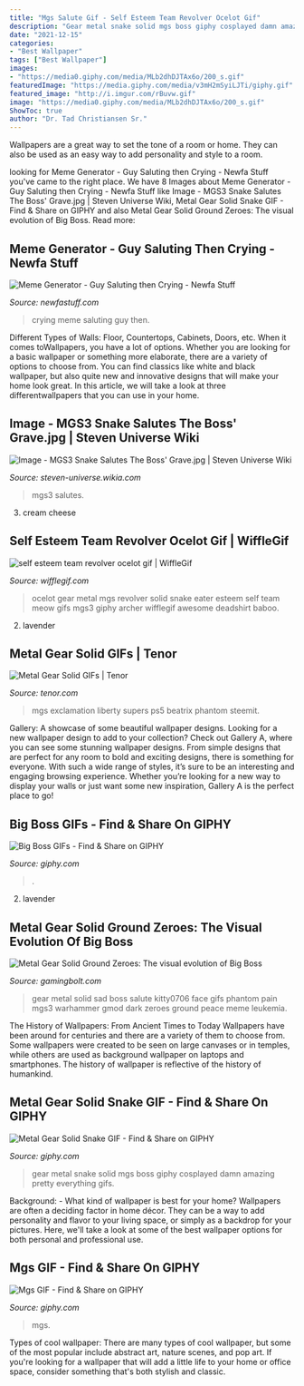 ```yaml
---
title: "Mgs Salute Gif - Self Esteem Team Revolver Ocelot Gif"
description: "Gear metal snake solid mgs boss giphy cosplayed damn amazing pretty everything gifs"
date: "2021-12-15"
categories:
- "Best Wallpaper"
tags: ["Best Wallpaper"]
images:
- "https://media0.giphy.com/media/MLb2dhDJTAx6o/200_s.gif"
featuredImage: "https://media.giphy.com/media/v3mH2mSyiLJTi/giphy.gif"
featured_image: "http://i.imgur.com/rBuvw.gif"
image: "https://media0.giphy.com/media/MLb2dhDJTAx6o/200_s.gif"
ShowToc: true
author: "Dr. Tad Christiansen Sr."
---
```



Wallpapers are a great way to set the tone of a room or home. They can also be used as an easy way to add personality and style to a room.

	

		
looking for Meme Generator - Guy Saluting then Crying - Newfa Stuff you've came to the right place. We have 8 Images about Meme Generator - Guy Saluting then Crying - Newfa Stuff like Image - MGS3 Snake Salutes The Boss&#039; Grave.jpg | Steven Universe Wiki, Metal Gear Solid Snake GIF - Find &amp; Share on GIPHY and also Metal Gear Solid Ground Zeroes: The visual evolution of Big Boss. Read more:
		
    
## Meme Generator - Guy Saluting Then Crying - Newfa Stuff

<img loading=lazy src="https://newfastuff.com/wp-content/uploads/2019/05/ynBCZR6.png" onerror="this.onerror=null;this.src='https://tse4.mm.bing.net/th?id=OIP.YZ1IO557QQSIXPOdJnOXQgHaJY&amp;pid=15.1';" alt="Meme Generator - Guy Saluting then Crying - Newfa Stuff">

_Source: newfastuff.com_

>crying meme saluting guy then. 

	

Different Types of Walls: Floor, Countertops, Cabinets, Doors, etc.
When it comes toWallpapers, you have a lot of options. Whether you are looking for a basic wallpaper or something more elaborate, there are a variety of options to choose from. You can find classics like white and black wallpaper, but also quite new and innovative designs that will make your home look great. In this article, we will take a look at three differentwallpapers that you can use in your home.

    
## Image - MGS3 Snake Salutes The Boss&#039; Grave.jpg | Steven Universe Wiki

<img loading=lazy src="https://vignette.wikia.nocookie.net/steven-universe/images/4/4c/MGS3_Snake_Salutes_The_Boss&#039;_Grave.jpg/revision/latest?cb=20160105181214" onerror="this.onerror=null;this.src='https://tse1.mm.bing.net/th?id=OIP.Jue_jzmFk0rdliPlnEWyNAHaEI&amp;pid=15.1';" alt="Image - MGS3 Snake Salutes The Boss&#039; Grave.jpg | Steven Universe Wiki">

_Source: steven-universe.wikia.com_

>mgs3 salutes. 

	

3. cream cheese 

    
## Self Esteem Team Revolver Ocelot Gif | WiffleGif

<img loading=lazy src="http://24.media.tumblr.com/36a29f23d99e87b6256cec001095784b/tumblr_mlh1n3FKYP1s9ii0oo1_500.gif" onerror="this.onerror=null;this.src='https://tse3.mm.bing.net/th?id=OIP.ktbz2aTwzj7z4x3TzCfUNQHaDt&amp;pid=15.1';" alt="self esteem team revolver ocelot gif | WiffleGif">

_Source: wifflegif.com_

>ocelot gear metal mgs revolver solid snake eater esteem self team meow gifs mgs3 giphy archer wifflegif awesome deadshirt baboo. 

	

2. lavender 

    
## Metal Gear Solid GIFs | Tenor

<img loading=lazy src="https://media.tenor.com/images/5da8dae1ab385b5ccaed837a37faeec5/tenor.gif" onerror="this.onerror=null;this.src='https://tse3.mm.bing.net/th?id=OIP.Xaja4as4W1zK7YN6N_ruxQAAAA&amp;pid=15.1';" alt="Metal Gear Solid GIFs | Tenor">

_Source: tenor.com_

>mgs exclamation liberty supers ps5 beatrix phantom steemit. 

	

Gallery: A showcase of some beautiful wallpaper designs.
Looking for a new wallpaper design to add to your collection? Check out Gallery A, where you can see some stunning wallpaper designs. From simple designs that are perfect for any room to bold and exciting designs, there is something for everyone. With such a wide range of styles, it’s sure to be an interesting and engaging browsing experience. Whether you’re looking for a new way to display your walls or just want some new inspiration, Gallery A is the perfect place to go!





	
	
    
## Big Boss GIFs - Find &amp; Share On GIPHY

<img loading=lazy src="https://media0.giphy.com/media/MLb2dhDJTAx6o/200_s.gif" onerror="this.onerror=null;this.src='https://tse2.mm.bing.net/th?id=OIP.isJxPUUoCtKjO3kUdTn0LQAAAA&amp;pid=15.1';" alt="Big Boss GIFs - Find &amp; Share on GIPHY">

_Source: giphy.com_

>. 

	

2. lavender 

    
## Metal Gear Solid Ground Zeroes: The Visual Evolution Of Big Boss

<img loading=lazy src="http://i.imgur.com/rBuvw.gif" onerror="this.onerror=null;this.src='https://tse4.mm.bing.net/th?id=OIP.IIFQVIgkDTeCtyq6aCOTTwHaDt&amp;pid=15.1';" alt="Metal Gear Solid Ground Zeroes: The visual evolution of Big Boss">

_Source: gamingbolt.com_

>gear metal solid sad boss salute kitty0706 face gifs phantom pain mgs3 warhammer gmod dark zeroes ground peace meme leukemia. 

	

The History of Wallpapers: From Ancient Times to Today
Wallpapers have been around for centuries and there are a variety of them to choose from. Some wallpapers were created to be seen on large canvases or in temples, while others are used as background wallpaper on laptops and smartphones. The history of wallpaper is reflective of the history of humankind.

    
## Metal Gear Solid Snake GIF - Find &amp; Share On GIPHY

<img loading=lazy src="https://media.giphy.com/media/v3mH2mSyiLJTi/giphy.gif" onerror="this.onerror=null;this.src='https://tse2.mm.bing.net/th?id=OIP.Za-cHeTDyO70FGlrnVuxAQAAAA&amp;pid=15.1';" alt="Metal Gear Solid Snake GIF - Find &amp; Share on GIPHY">

_Source: giphy.com_

>gear metal snake solid mgs boss giphy cosplayed damn amazing pretty everything gifs. 

	

Background: - What kind of wallpaper is best for your home?
Wallpapers are often a deciding factor in home décor. They can be a way to add personality and flavor to your living space, or simply as a backdrop for your pictures. Here, we'll take a look at some of the best wallpaper options for both personal and professional use.

    
## Mgs GIF - Find &amp; Share On GIPHY

<img loading=lazy src="https://media.giphy.com/media/zeluRXC2tZPr2/giphy.gif" onerror="this.onerror=null;this.src='https://tse2.mm.bing.net/th?id=OIP.YdngMwuNqeb5g2-MGAi4eAAAAA&amp;pid=15.1';" alt="Mgs GIF - Find &amp; Share on GIPHY">

_Source: giphy.com_

>mgs. 

	

Types of cool wallpaper:
There are many types of cool wallpaper, but some of the most popular include abstract art, nature scenes, and pop art. If you're looking for a wallpaper that will add a little life to your home or office space, consider something that's both stylish and classic.

